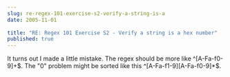 ```yaml
---
slug: re-regex-101-exercise-s2-verify-a-string-is-a
date: 2005-11-01
 
title: "RE: Regex 101 Exercise S2 - Verify a string is a hex number"
published: true
---
```

It turns out I made a little mistake.  The regex should be more like ^[A-Fa-f0-9]+$.  The "0" problem might be sorted like this ^[A-Fa-f1-9][A-Fa-f0-9]*$.<p />

